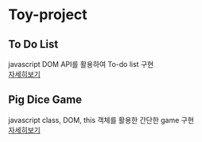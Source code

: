 # Toy-project

## To Do List
javascript DOM API를 활용하여 To-do list 구현<br>
[자세히보기](https://github.com/ChyunKim/Toy-project/tree/main/todo-list)

## Pig Dice Game
javascript class, DOM, this 객체를 활용한 간단한 game 구현<br>
[자세히보기](https://github.com/ChyunKim/Toy-project/tree/main/pig-game)
